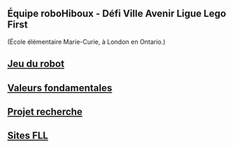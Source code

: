 ## Équipe roboHiboux - Défi Ville Avenir Ligue Lego First
(École élémentaire Marie-Curie, à London en Ontario.)

## [Jeu du robot](jeudurobot.md)

## [Valeurs fondamentales](valeurs.md)

## [Projet recherche](projet.md)

## [Sites FLL](liens.md)
